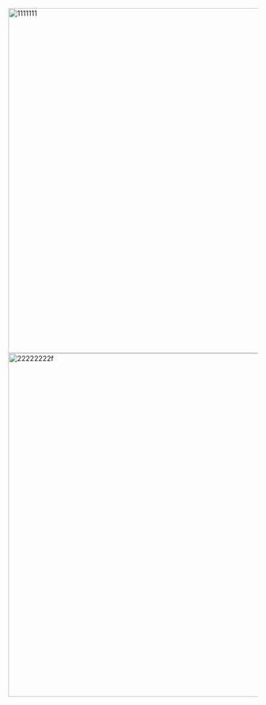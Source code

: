 <img width="1194" height="697" alt="1111111" src="https://github.com/user-attachments/assets/95fd4c41-f4e1-4409-8477-109c5395e2d6" />
<img width="1195" height="694" alt="22222222f" src="https://github.com/user-attachments/assets/9c562fb4-fbe0-4f82-8eef-ed1a077b7ffd" />
